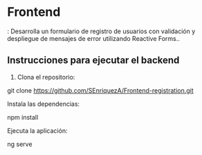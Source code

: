 # Frontend

: Desarrolla un formulario de registro de usuarios con validación y despliegue de
mensajes de error utilizando Reactive Forms..


## Instrucciones para ejecutar el backend

1. Clona el repositorio:

git clone https://github.com/SEnriquezA/Frontend-registration.git


Instala las dependencias:

npm install

Ejecuta la aplicación:

ng serve
